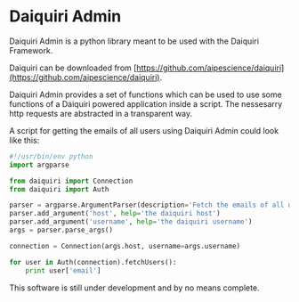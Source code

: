 Daiquiri Admin
==============

Daiquiri Admin is a python library meant to be used with the Daiquiri Framework.

Daiquiri can be downloaded from [https://github.com/aipescience/daiquiri](https://github.com/aipescience/daiquiri).

Daiquiri Admin provides a set of functions which can be used to use some functions of a Daiquiri powered application inside a script. The nessesarry http requests are abstracted in a transparent way.

A script for getting the emails of all users using Daiquiri Admin could look like this:

```python
#!/usr/bin/env python
import argparse

from daiquiri import Connection
from daiquiri import Auth

parser = argparse.ArgumentParser(description='Fetch the emails of all users.')
parser.add_argument('host', help='the daiquiri host')
parser.add_argument('username', help='the daiquiri username')
args = parser.parse_args()

connection = Connection(args.host, username=args.username)

for user in Auth(connection).fetchUsers():
    print user['email']
```

This software is still under development and by no means complete.
